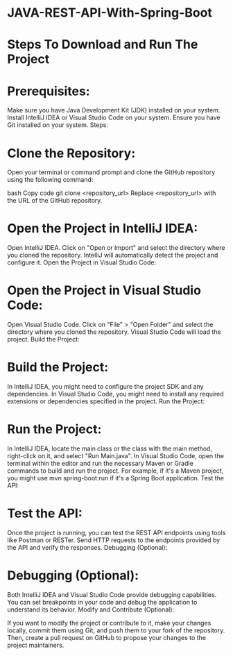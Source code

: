 # JAVA-REST-API-With-Spring-Boot

# Steps To Download and Run The Project

# Prerequisites:

Make sure you have Java Development Kit (JDK) installed on your system.
Install IntelliJ IDEA or Visual Studio Code on your system.
Ensure you have Git installed on your system.
Steps:

# Clone the Repository:
Open your terminal or command prompt and clone the GitHub repository using the following command:

bash
Copy code
git clone <repository_url>
Replace <repository_url> with the URL of the GitHub repository.

# Open the Project in IntelliJ IDEA:
Open IntelliJ IDEA.
Click on "Open or Import" and select the directory where you cloned the repository.
IntelliJ will automatically detect the project and configure it.
Open the Project in Visual Studio Code:

# Open the Project in Visual Studio Code:
Open Visual Studio Code.
Click on "File" > "Open Folder" and select the directory where you cloned the repository.
Visual Studio Code will load the project.
Build the Project:

# Build the Project:
In IntelliJ IDEA, you might need to configure the project SDK and any dependencies.
In Visual Studio Code, you might need to install any required extensions or dependencies specified in the project.
Run the Project:

# Run the Project:
In IntelliJ IDEA, locate the main class or the class with the main method, right-click on it, and select "Run Main.java".
In Visual Studio Code, open the terminal within the editor and run the necessary Maven or Gradle commands to build and run the project. For example, if it's a Maven project, you might use mvn spring-boot:run if it's a Spring Boot application.
Test the API:

# Test the API:
Once the project is running, you can test the REST API endpoints using tools like Postman or RESTer.
Send HTTP requests to the endpoints provided by the API and verify the responses.
Debugging (Optional):

# Debugging (Optional):
Both IntelliJ IDEA and Visual Studio Code provide debugging capabilities. You can set breakpoints in your code and debug the application to understand its behavior.
Modify and Contribute (Optional):

If you want to modify the project or contribute to it, make your changes locally, commit them using Git, and push them to your fork of the repository. Then, create a pull request on GitHub to propose your changes to the project maintainers.
